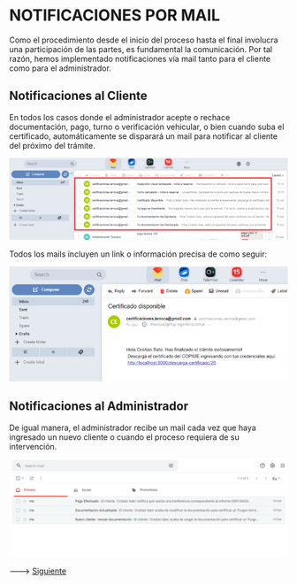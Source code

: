 # NOTIFICACIONES POR MAIL

Como el procedimiento desde el inicio del proceso hasta el final involucra una participación de las partes, es fundamental la comunicación. Por tal razón, hemos implementado notificaciones vía mail tanto para el cliente como para el administrador.

## Notificaciones al Cliente

En todos los casos donde el administrador acepte o rechace documentación, pago, turno o verificación vehicular, o bien cuando suba el certificado, automáticamente se disparará un mail para notificar al cliente del próximo del trámite.

<img src="https://github.com/MrHolmes19/certification-system/blob/main/doc/screenshots/mail-a-cliente-general.png?raw=true" width="800">

Todos los mails incluyen un link o información precisa de como seguir:

<img src="https://github.com/MrHolmes19/certification-system/blob/main/doc/screenshots/mail-a-clientes-ejemplo-cert-disp.png?raw=true" width="800">


## Notificaciones al Administrador

De igual manera, el administrador recibe un mail cada vez que haya ingresado un nuevo cliente o cuando el proceso requiera de su intervención.

<img src="https://github.com/MrHolmes19/certification-system/blob/main/doc/screenshots/mail-a-admin-general.png?raw=true" width="800">



---> [Siguiente](doc/md/state.md#GESTION-DE-OPERACIONES-INACTIVAS)